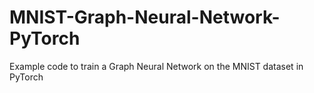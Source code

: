 # MNIST-Graph-Neural-Network-PyTorch

Example code to train a Graph Neural Network on the MNIST dataset in PyTorch